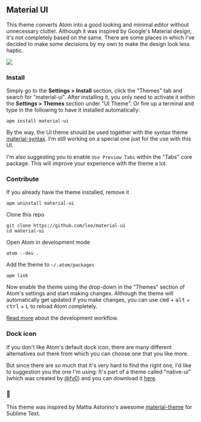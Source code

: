 ## Material UI

This theme converts Atom into a good looking and minimal editor without unnecessary clutter. Although it was inspired by Google's Material design, it's not completely based on the same. There are some places in which I've decided to make some decisions by my own to make the design look less haptic.

<a href="https://raw.githubusercontent.com/leo/material-ui/screenshots/with-code.png" target="_blank">
  <img src="https://raw.githubusercontent.com/leo/material-ui/screenshots/with-code.png">
</a>

### Install

Simply go to the __Settings > Install__ section, click the "Themes" tab and search for "material-ui". After installing it, you only need to activate it within the __Settings > Themes__ section under "UI Theme". Or fire up a terminal and type in the following to have it installed automatically:

```
apm install material-ui
```

By the way, the UI theme should be used together with the syntax theme [material-syntax][1]. I'm still working on a special one just for the use with this UI.

I'm also suggesting you to enable `Use Preview Tabs` within the "Tabs" core package. This will improve your experience with the theme a lot.

### Contribute

If you already have the theme installed, remove it

```shell
apm uninstall material-ui
```

Clone this repo

```shell
git clone https://github.com/leo/material-ui
cd material-ui
```

Open Atom in development mode

```shell
atom --dev .
```

Add the theme to `~/.atom/packages`

```shell
apm link
```

Now enable the theme using the drop-down in the "Themes" section of Atom's settings and start making changes. Although the theme will automatically get updated if you make changes, you can use <kbd>cmd</kbd> + <kbd>alt</kbd> + <kbd>ctrl</kbd> + <kbd>L</kbd> to reload Atom completely.

[Read more][2] about the development workflow.

### Dock icon

If you don't like Atom's default dock icon, there are many different alternatives out there from which you can choose one that you like more.

But since there are so much that it's very hard to find the right one, I'd like to suggestion you the one I'm using: It's part of a theme called "native-ui" (which was created by [@fv0][3]) and you can download it [here][4].

### :crown:

This theme was inspired by Mattia Astorino's awesome [material-theme][5] for Sublime Text.

[1]: https://atom.io/themes/material-syntax
[2]: https://atom.io/docs/latest/hacking-atom-creating-a-theme#development-workflow
[3]: https://github.com/fv0
[4]: https://github.com/fv0/native-ui/raw/master/Atom.icns
[5]: https://github.com/equinusocio/material-theme
